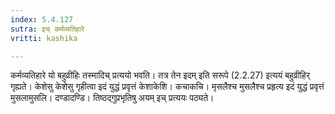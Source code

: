 ```yaml
---
index: 5.4.127
sutra: इच् कर्मव्यतिहारे
vritti: kashika

---
```

कर्मव्यतिहारे यो बहुव्रीहिः तस्मादिच् प्रत्ययो भवति। तत्र तेन इदम् इति सरूपे (2.2.27) इत्ययं बहुव्रीहिर् गृह्यते। केशेसु केशेसु गृहीत्वा इदं युद्धं प्रवृत्तं केशाकेशि। कचाकचि। मृसलैश्च मुसलैश्च प्रहृत्य इदं युद्धं प्रवृत्तं मुसलामुसलि। दण्डादण्डि। तिष्ठद्गुप्रभृतिषु अयम् इच् प्रत्ययः पठ्यते।